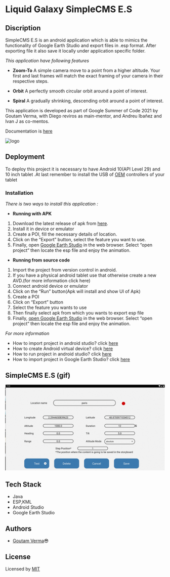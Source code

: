 
# Liquid Galaxy SimpleCMS E.S

## Discription

SimpleCMS E.S is an android application which is able to mimics the functionality of Google Earth Studio and export files in .esp format. After exporting file it also save it locally under application specific folder.  

*This application have following features*

* **Zoom-To**  A simple camera move to a point from a higher altitude. Your first and last frames will match the exact framing of your camera in their respective steps.

* **Orbit** A perfectly smooth circular orbit around a point of interest.

* **Spiral** A gradually shrinking, descending orbit around a point of interest.

This application is developed as part of Google Summer of Code 2021 by Goutam Verma, with Diego reviros as main-mentor, and Andreu Ibañez and Ivan J as co-mentos.

Documentation is [here](https://docs.google.com/document/d/1ctusDehQJA2rD2hkLhemHXaoJVU2jk1SpHPEBQ8IngI/edit?usp=sharing)


![logo](https://4.bp.blogspot.com/-n-vRn12_mEk/XLr2zIDgUnI/AAAAAAAHBTI/69TPLvy-nsg9OPNC15bZB3-WzSX8m0PrwCLcBGAs/s1600/LOGO_LIQUID_GALAXY-sq300x300-pngtranspOK.png)

## Deployment

To deploy this project it is necessary to have Android 10(API Level 29) and 10 inch tablet
.At last remember to install the USB of [OEM](https://developer.android.com/studio/run/oem-usb) controllers of your tablet

### Installation
*There is two ways to install this application :*

* **Running with APK**
1. Download the latest release of apk from [here](https://drive.google.com/file/d/1Pp6kPdrDql9gvjeJuOzrSJW5mrM-cMB_/view?usp=sharing). 
2. Install it in device or emulator
3. Create a POI, fill the necessary details of location.
4. Click on the “Export” button, select the feature you want to use.
5. Finally, open [Google Earth Studio](https://earth.google.com/studio/) in the web browser. Select “open project“ then locate the esp file and enjoy the animation. 

* **Running from source code**
1. Import the project from version control in android. 
2. If you have a physical android tablet use that otherwise create a new AVD.(for more information click here)
3. Connect android device or emulator
4. Click on the “Run” button(Apk will install and show UI of Apk)
5. Create a POI
6. Click on “Export” button 
7. Select the feature you wants to use
8. Then finally select apk from which you wants to export esp file 
9. Finally, [open Google Earth Studio](https://earth.google.com/studio/) in the web browser. Select “open project“ then locate the esp file and enjoy the animation. 


*For more information*

* How to import project in android studio? click [here](https://developer.android.com/studio/intro/migrate)
* How to create Android virtual device? click [here](https://developer.android.com/studio/run/managing-avds)
* How to run project in android studio? click [here](https://developer.android.com/studio/run)
* How to import project in Google Earth Studio? click [here](https://earth.google.com/studio/docs/the-basics/project-management/)
## SimpleCMS E.S (gif)
   <img src="https://raw.githubusercontent.com/GoutamVerma/GoutamVerma-SimpleCMS-E.S-GSoC2021-/main/screenshot.gif"/>
   
   
## Tech Stack

* Java
* ESP,KML   
* Android Studio
* Google Earth Studio

## Authors

* [Goutam Verma](https://github.com/GoutamVerma)😎

## License

Licensed by [MIT](https://raw.githubusercontent.com/GoutamVerma/GoutamVerma-SimpleCMS-E.S-GSoC2021-/main/MIT%20License)

  

